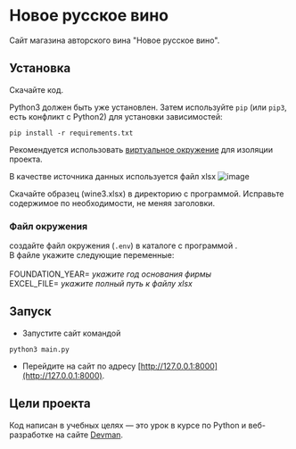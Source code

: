 # Новое русское вино

Сайт магазина авторского вина "Новое русское вино".

## Установка
Скачайте код.

Python3 должен быть уже установлен. Затем используйте `pip` (или `pip3`, есть конфликт с Python2) для установки зависимостей:
```
pip install -r requirements.txt
```
Рекомендуется использовать [виртуальное окружение](https://docs.python.org/3/library/venv.html) для изоляции проекта. 

В качестве источника данных используется файл xlsx 
![image](https://user-images.githubusercontent.com/5857967/201730101-8253b74a-91d1-45e8-9d2d-fe9eb8099500.png)

Скачайте образец (wine3.xlsx) в директорию с программой. Исправьте содержимое по необходимости, не меняя заголовки.

### Файл окружения
создайте файл окружения (`.env`) в каталоге с программой .<br>
В файле укажите следующие переменные:<br><br>
FOUNDATION_YEAR= _укажите год основания фирмы_ <br>
EXCEL_FILE= _укажите полный путь к  файлу xlsx_ <br>

## Запуск

- Запустите сайт командой 
```
python3 main.py
```
- Перейдите на сайт по адресу [http://127.0.0.1:8000](http://127.0.0.1:8000).

## Цели проекта

Код написан в учебных целях — это урок в курсе по Python и веб-разработке на сайте [Devman](https://dvmn.org).
